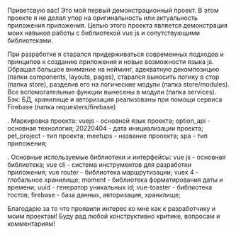 Приветсвую вас! Это мой первый демонстрационный проект. В этом проекте я не делал упор на оригинальность или актуальность приложения приложения. Целью этого проекта является демонстрация моих навыков работы с библиотекой vue js и сопутствующими библиотеками.

При разработке я старался придерживаться современных подходов и принципов к созданию приложения и новые возможности языка js. 
Обращал большое внимание на нейминг, адекватную декомпозицию (папки components, layouts, pages), старался выносить логику в стор (папка store), разделив его на логические модули (папка store/modules). 
Все вспомогательные функции вынесены в модули (папка services). 
Бэк: БД, хранилище и авторизация реализованы при помощи сервиса Firebase (папка requesters/firebase)

. Маркировка проекта:
vuejs - основной язык проекта;
option_api - основная технология;
20220404 - дата инициализации проекта;
pet_project - тип проекта;
meetups - название прооекта;
spa - тип приложения;


. Основные используемые библиотеки и интерфейсы:
vue js - основная библиотека;
vue cli - система инструментов для разработки приложения;
vue router - библиотека маршрутизации;
vuex 4 - глобальное хранилище;
moment - библиотека форматирования даты и времени;
uuid - генератор уникальных id;
vue-toaster - библиотека тостов;
firebase - база данных, авторизация, хранилище;

Благодарю за то что проявили интерес ко мне как к разработчику и моим проектам! Буду рад любой конструктивно критике, вопросам и комментариям!
